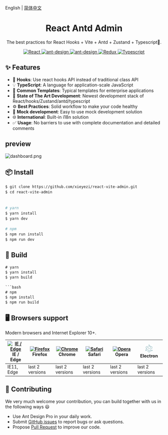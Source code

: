 English | [简体中文](./README.zh_CN.md)

<h1 align="center">React Antd Admin</h1>

<div align="center">

The best practices for React Hooks + Vite + Antd + Zustand + Typescript🚀.

<a href="https://github.com/facebook/react">
  <img src="https://img.shields.io/badge/react-17.0.0-blueviolet" alt="React">
</a>
<a href="https://github.com/vitejs/vite">
  <img src="https://img.shields.io/badge/vite-2.3.7-blueviolet" alt="ant-design">
</a>
<a href="https://github.com/ant-design/ant-design">
  <img src="https://img.shields.io/badge/ant--design-4.16.2-blueviolet" alt="ant-design">
</a>
<a href="https://github.com/pmndrs/zustand" rel="nofollow">
  <img src="https://img.shields.io/badge/zustand-4.0.5-blueviolet" alt="Redux">
</a>
<a href="https://github.com/microsoft/TypeScript" rel="nofollow">
  <img src="https://img.shields.io/badge/typescript-4.3.2-blueviolet" alt="Typescript">
</a>
</div>

<!-- - Preview: https://react-admin.hyyar.com -->

## ✨ Features

- 💎 **Hooks**: Use react hooks API instead of traditional class API
- 💡 **TypeScript**: A language for application-scale JavaScript
- 📐 **Common Templates**: Typical templates for enterprise applications
- 🚀 **State of The Art Development**: Newest development stack of React/hooks/Zustand/antd/typescript
- ⚙️ **Best Practices**: Solid workflow to make your code healthy
- 🔢 **Mock development**: Easy to use mock development solution
- 🌐 **International**: Built-in i18n solution
- ✅ **Usage**: No barriers to use with complete documentation and detailed comments


## preview

![dashboard.png](https://i.loli.net/2021/06/29/Q8DqaBeK4NngzE1.png)


## 📦 Install

```bash
$ git clone https://github.com/xieyezi/react-vite-admin.git
$ cd react-vite-admin


# yarn
$ yarn install
$ yarn dev

# npm
$ npm run install
$ npm run dev
```

## 🔨 Build
```
# yarn
$ yarn install
$ yarn build

```bash
# npm
$ npm install
$ npm run build
```

## 🖥 Browsers support

Modern browsers and Internet Explorer 10+.

| [<img src="https://raw.githubusercontent.com/alrra/browser-logos/master/src/edge/edge_48x48.png" alt="IE / Edge" width="24px" height="24px" />](http://godban.github.io/browsers-support-badges/)</br>IE / Edge | [<img src="https://raw.githubusercontent.com/alrra/browser-logos/master/src/firefox/firefox_48x48.png" alt="Firefox" width="24px" height="24px" />](http://godban.github.io/browsers-support-badges/)</br>Firefox | [<img src="https://raw.githubusercontent.com/alrra/browser-logos/master/src/chrome/chrome_48x48.png" alt="Chrome" width="24px" height="24px" />](http://godban.github.io/browsers-support-badges/)</br>Chrome | [<img src="https://raw.githubusercontent.com/alrra/browser-logos/master/src/safari/safari_48x48.png" alt="Safari" width="24px" height="24px" />](http://godban.github.io/browsers-support-badges/)</br>Safari | [<img src="https://raw.githubusercontent.com/alrra/browser-logos/master/src/opera/opera_48x48.png" alt="Opera" width="24px" height="24px" />](http://godban.github.io/browsers-support-badges/)</br>Opera | [<img src="https://raw.githubusercontent.com/alrra/browser-logos/master/src/electron/electron_48x48.png" alt="Electron" width="24px" height="24px" />](http://godban.github.io/browsers-support-badges/)</br>Electron |
| --------------------------------------------------------------------------------------------------------------------------------------------------------------------------------------------------------------- | ----------------------------------------------------------------------------------------------------------------------------------------------------------------------------------------------------------------- | ------------------------------------------------------------------------------------------------------------------------------------------------------------------------------------------------------------- | ------------------------------------------------------------------------------------------------------------------------------------------------------------------------------------------------------------- | --------------------------------------------------------------------------------------------------------------------------------------------------------------------------------------------------------- | --------------------------------------------------------------------------------------------------------------------------------------------------------------------------------------------------------------------- |
| IE11, Edge                                                                                                                                                                                                      | last 2 versions                                                                                                                                                                                                   | last 2 versions                                                                                                                                                                                               | last 2 versions                                                                                                                                                                                               | last 2 versions                                                                                                                                                                                           | last 2 versions                                                                                                                                                                                                       |

## 🤝 Contributing

We very much welcome your contribution, you can build together with us in the following ways 😃

- Use Ant Design Pro in your daily work.
- Submit [GitHub issues](https://github.com/xieyezi/react-vite-admin/issues) to report bugs or ask questions.
- Propose [Pull Request](https://github.com/xieyezi/react-vite-admin/pulls) to improve our code.
